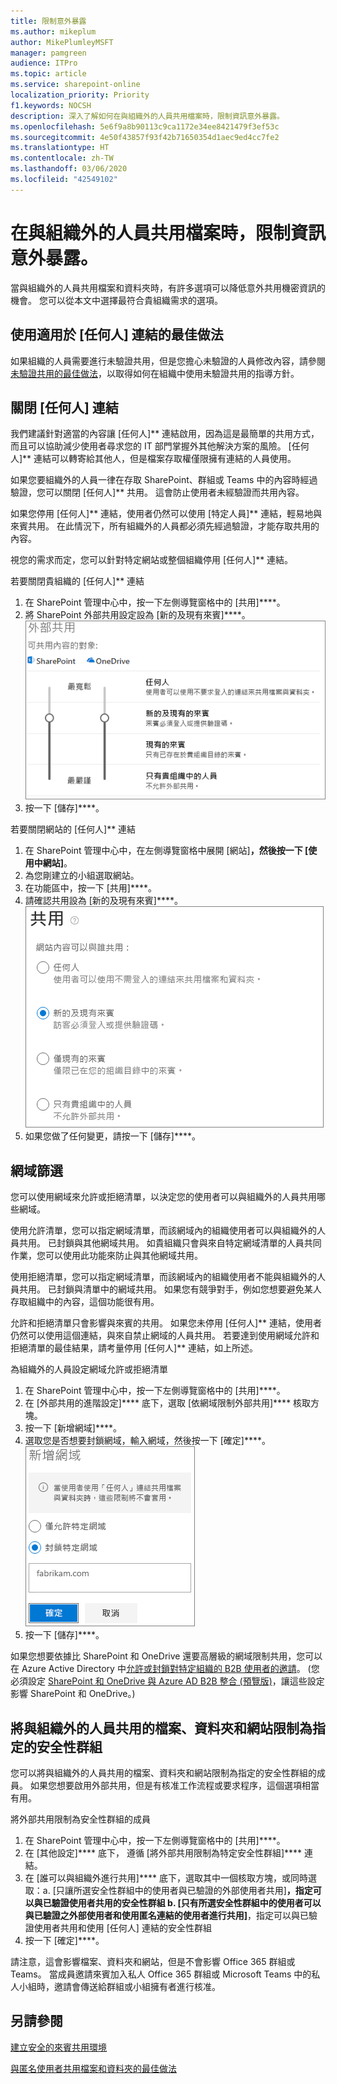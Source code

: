 ```yaml
---
title: 限制意外暴露
ms.author: mikeplum
author: MikePlumleyMSFT
manager: pamgreen
audience: ITPro
ms.topic: article
ms.service: sharepoint-online
localization_priority: Priority
f1.keywords: NOCSH
description: 深入了解如何在與組織外的人員共用檔案時，限制資訊意外暴露。
ms.openlocfilehash: 5e6f9a8b90113c9ca1172e34ee8421479f3ef53c
ms.sourcegitcommit: 4e50f43857f93f42b71650354d1aec9ed4cc7fe2
ms.translationtype: HT
ms.contentlocale: zh-TW
ms.lasthandoff: 03/06/2020
ms.locfileid: "42549102"
---
```

# <a name="limit-accidental-exposure-to-files-when-sharing-with-people-outside-your-organization"></a>在與組織外的人員共用檔案時，限制資訊意外暴露。

當與組織外的人員共用檔案和資料夾時，有許多選項可以降低意外共用機密資訊的機會。 您可以從本文中選擇最符合貴組織需求的選項。

## <a name="use-best-practices-for-anyone-links"></a>使用適用於 [任何人] 連結的最佳做法

如果組織的人員需要進行未驗證共用，但是您擔心未驗證的人員修改內容，請參閱[未驗證共用的最佳做法](best-practices-anonymous-sharing.md)，以取得如何在組織中使用未驗證共用的指導方針。

## <a name="turn-off-anyone-links"></a>關閉 [任何人] 連結

我們建議針對適當的內容讓 [任何人]** 連結啟用，因為這是最簡單的共用方式，而且可以協助減少使用者尋求您的 IT 部門掌握外其他解決方案的風險。 [任何人]** 連結可以轉寄給其他人，但是檔案存取權僅限擁有連結的人員使用。

如果您要組織外的人員一律在存取 SharePoint、群組或 Teams 中的內容時經過驗證，您可以關閉 [任何人]** 共用。 這會防止使用者未經驗證而共用內容。

如果您停用 [任何人]** 連結，使用者仍然可以使用 [特定人員]** 連結，輕易地與來賓共用。 在此情況下，所有組織外的人員都必須先經過驗證，才能存取共用的內容。

視您的需求而定，您可以針對特定網站或整個組織停用 [任何人]** 連結。

若要關閉貴組織的 [任何人]** 連結
1. 在 SharePoint 管理中心中，按一下左側導覽窗格中的 [共用]****。
2. 將 SharePoint 外部共用設定設為 [新的及現有來賓]****。</br>
   ![SharePoint 網站外部共用設定的螢幕擷取畫面](media/sharepoint-organization-external-sharing-controls-new-users.png)
3. 按一下 [儲存]****。

若要關閉網站的 [任何人]** 連結
1. 在 SharePoint 管理中心中，在左側導覽窗格中展開 [網站]****，然後按一下 [使用中網站]****。
2. 為您剛建立的小組選取網站。
3. 在功能區中，按一下 [共用]****。
4. 請確認共用設為 [新的及現有來賓]****。</br>
   ![SharePoint 網站外部共用設定的螢幕擷取畫面](media/sharepoint-site-external-sharing-settings.png)
5. 如果您做了任何變更，請按一下 [儲存]****。

## <a name="domain-filtering"></a>網域篩選

您可以使用網域來允許或拒絕清單，以決定您的使用者可以與組織外的人員共用哪些網域。

使用允許清單，您可以指定網域清單，而該網域內的組織使用者可以與組織外的人員共用。 已封鎖與其他網域共用。 如貴組織只會與來自特定網域清單的人員共同作業，您可以使用此功能來防止與其他網域共用。

使用拒絕清單，您可以指定網域清單，而該網域內的組織使用者不能與組織外的人員共用。 已封鎖與清單中的網域共用。 如果您有競爭對手，例如您想要避免某人存取組織中的內容，這個功能很有用。

允許和拒絕清單只會影響與來賓的共用。 如果您未停用 [任何人]** 連結，使用者仍然可以使用這個連結，與來自禁止網域的人員共用。 若要達到使用網域允許和拒絕清單的最佳結果，請考量停用 [任何人]** 連結，如上所述。

為組織外的人員設定網域允許或拒絕清單
1. 在 SharePoint 管理中心中，按一下左側導覽窗格中的 [共用]****。
2. 在 [外部共用的進階設定]**** 底下，選取 [依網域限制外部共用]**** 核取方塊。
3. 按一下 [新增網域]****。
4. 選取您是否想要封鎖網域，輸入網域，然後按一下 [確定]****。</br>
   ![依網域的 SharePoint 限制外部共用設定的螢幕擷取畫面](media/sharepoint-sharing-block-domain.png)
5. 按一下 [儲存]****。

如果您想要依據比 SharePoint 和 OneDrive 還要高層級的網域限制共用，您可以在 Azure Active Directory 中[允許或封鎖對特定組織的 B2B 使用者的邀請](https://docs.microsoft.com/azure/active-directory/b2b/allow-deny-list)。 (您必須設定 [SharePoint 和 OneDrive 與 Azure AD B2B 整合 (預覽版)](https://docs.microsoft.com/sharepoint/sharepoint-azureb2b-integration-preview)，讓這些設定影響 SharePoint 和 OneDrive。)

## <a name="limit-sharing-of-files-folders-and-sites-with-people-outside-your-organization-to-specified-security-groups"></a>將與組織外的人員共用的檔案、資料夾和網站限制為指定的安全性群組

您可以將與組織外的人員共用的檔案、資料夾和網站限制為指定的安全性群組的成員。 如果您想要啟用外部共用，但是有核准工作流程或要求程序，這個選項相當有用。

將外部共用限制為安全性群組的成員
1. 在 SharePoint 管理中心中，按一下左側導覽窗格中的 [共用]****。
2. 在 [其他設定]**** 底下， 遵循 [將外部共用限制為特定安全性群組]**** 連結。
3. 在 [誰可以與組織外進行共用]**** 底下，選取其中一個核取方塊，或同時選取：a. [只讓所選安全性群組中的使用者與已驗證的外部使用者共用]****，指定可以與已驗證使用者共用的安全性群組 b. [只有所選安全性群組中的使用者可以與已驗證之外部使用者和使用匿名連結的使用者進行共用]****，指定可以與已驗證使用者共用和使用 [任何人] 連結的安全性群組
4. 按一下 [確定]****。

請注意，這會影響檔案、資料夾和網站，但是不會影響 Office 365 群組或 Teams。 當成員邀請來賓加入私人 Office 365 群組或 Microsoft Teams 中的私人小組時，邀請會傳送給群組或小組擁有者進行核准。

## <a name="see-also"></a>另請參閱

[建立安全的來賓共用環境](create-a-secure-guest-sharing-environment.md)

[與匿名使用者共用檔案和資料夾的最佳做法](best-practices-anonymous-sharing.md)